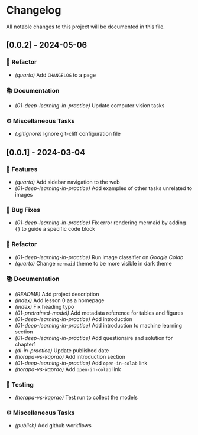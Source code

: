 # Changelog

All notable changes to this project will be documented in this file.

## [0.0.2] - 2024-05-06

### 🚜 Refactor

- *(quarto)* Add `CHANGELOG` to a page

### 📚 Documentation

- *(01-deep-learning-in-practice)* Update computer vision tasks

### ⚙️ Miscellaneous Tasks

- *(.gitignore)* Ignore git-cliff configuration file

## [0.0.1] - 2024-03-04

### 🚀 Features

- *(quarto)* Add sidebar navigation to the web
- *(01-deep-learning-in-practice)* Add examples of other tasks unrelated to images

### 🐛 Bug Fixes

- *(01-deep-learning-in-practice)* Fix error rendering mermaid by adding `{}` to guide a specific code block

### 🚜 Refactor

- *(01-deep-learning-in-practice)* Run image classifier on *Google Colab*
- *(quarto)* Change `mermaid` theme to be more visible in dark theme

### 📚 Documentation

- *(README)* Add project description
- *(index)* Add lesson 0 as a homepage
- *(index)* Fix heading typo
- *(01-pretrained-model)* Add metadata reference for tables and figures
- *(01-deep-learning-in-practice)* Add introduction
- *(01-deep-learning-in-practice)* Add introduction to machine learning section
- *(01-deep-learning-in-practice)* Add questionaire and solution for chapter1
- *(dl-in-practice)* Update published date
- *(horapa-vs-kaprao)* Add introduction section
- *(01-deep-learning-in-practice)* Add `open-in-colab` link
- *(horapa-vs-kaprao)* Add `open-in-colab` link

### 🧪 Testing

- *(horapa-vs-kaprao)* Test run to collect the models

### ⚙️ Miscellaneous Tasks

- *(publish)* Add github workflows

<!-- generated by git-cliff -->
